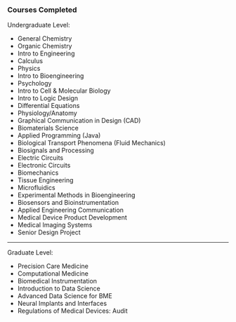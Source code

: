 ### Courses Completed

Undergraduate Level:

- General Chemistry
- Organic Chemistry
- Intro to Engineering
- Calculus
- Physics
- Intro to Bioengineering
- Psychology
- Intro to Cell & Molecular Biology
- Intro to Logic Design
- Differential Equations
- Physiology/Anatomy
- Graphical Communication in Design (CAD)
- Biomaterials Science
- Applied Programming (Java)
- Biological Transport Phenomena (Fluid Mechanics)
- Biosignals and Processing
- Electric Circuits
- Electronic Circuits
- Biomechanics
- Tissue Engineering
- Microfluidics
- Experimental Methods in Bioengineering
- Biosensors and Bioinstrumentation
- Applied Engineering Communication
- Medical Device Product Development
- Medical Imaging Systems
- Senior Design Project

--- 

Graduate Level:

- Precision Care Medicine
- Computational Medicine
- Biomedical Instrumentation
- Introduction to Data Science
- Advanced Data Science for BME
- Neural Implants and Interfaces
- Regulations of Medical Devices: Audit
